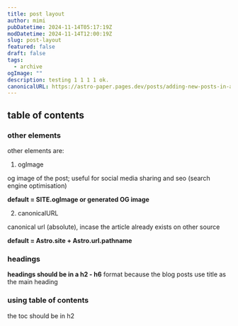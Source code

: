```yaml
---
title: post layout
author: mimi
pubDatetime: 2024-11-14T05:17:19Z
modDatetime: 2024-11-14T12:00:19Z
slug: post-layout
featured: false
draft: false
tags:
  - archive
ogImage: ""
description: testing 1 1 1 1 ok.
canonicalURL: https://astro-paper.pages.dev/posts/adding-new-posts-in-astropaper-theme/
---
```


## table of contents

### other elements

other elements are:

1. ogImage

og  image of the post; useful for social media sharing and seo (search engine optimisation)

**default = SITE.ogImage or generated OG image**

2. canonicalURL

canonical url (absolute), incase the article already exists on other source

**default = Astro.site + Astro.url.pathname**

### headings

**headings should be in a h2 - h6** format because the blog posts use title as the main heading

### using table of contents

the toc should be in h2